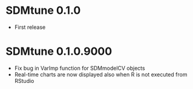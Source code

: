 # SDMtune 0.1.0
* First release

# SDMtune 0.1.0.9000
* Fix bug in VarImp function for SDMmodelCV objects
* Real-time charts are now displayed also when R is not executed from RStudio
